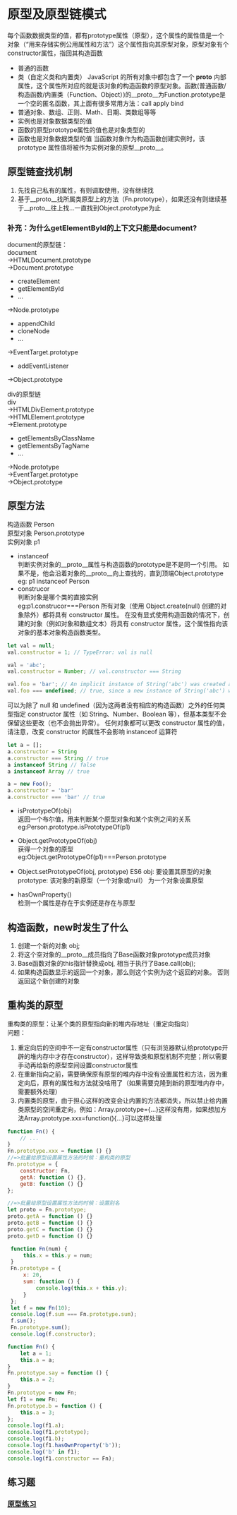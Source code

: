 # 原型及原型链模式
每个函数数据类型的值，都有prototype属性（原型），这个属性的属性值是一个对象（“用来存储实例公用属性和方法”）这个属性指向其原型对象，原型对象有个constructor属性，指回其构造函数  
- 普通的函数
- 类（自定义类和内置类）
JavaScript 的所有对象中都包含了一个 __proto__ 内部属性，这个属性所对应的就是该对象的构造函数的原型对象。函数(普通函数/构造函数/内置类（Function、Object）)的__proto__为Function.prototype是一个空的匿名函数，其上面有很多常用方法：call apply bind
- 普通对象、数组、正则、Math、日期、类数组等等
- 实例也是对象数据类型的值
- 函数的原型prototype属性的值也是对象类型的
- 函数也是对象数据类型的值
当函数对象作为构造函数创建实例时，该 prototype 属性值将被作为实例对象的原型__proto__。

## 原型链查找机制
1. 先找自己私有的属性，有则调取使用，没有继续找
2. 基于__proto__找所属类原型上的方法（Fn.prototype），如果还没有则继续基于__proto__往上找...一直找到Object.prototype为止

### 补充：为什么getElementById的上下文只能是document?
document的原型链：  
document  
->HTMLDocument.prototype  
->Document.prototype
- createElement
- getElementById
- ...

->Node.prototype
- appendChild
- cloneNode
- ...  

->EventTarget.prototype
- addEventListener  

->Object.prototype

div的原型链  
div  
->HTMLDivElement.prototype  
->HTMLElement.prototype  
->Element.prototype  
- getElementsByClassName
- getElementsByTagName
- ...

->Node.prototype  
->EventTarget.prototype  
->Object.prototype

## 原型方法
构造函数  Person  
原型对象  Person.prototype  
实例对象  p1  

- instanceof  
判断实例对象的__proto__属性与构造函数的prototype是不是同一个引用。
如果不是，他会沿着对象的__proto__向上查找的，直到顶端Object.prototype  
eg: p1 instanceof Person
- construcor  
判断对象是哪个类的直接实例  
eg:p1.construcor===Person
所有对象（使用 Object.create(null) 创建的对象除外）都将具有 constructor 属性。
在没有显式使用构造函数的情况下，创建的对象（例如对象和数组文本）将具有 constructor 属性，这个属性指向该对象的基本对象构造函数类型。
```javascript
let val = null;
val.constructor = 1; // TypeError: val is null

val = 'abc';
val.constructor = Number; // val.constructor === String

val.foo = 'bar'; // An implicit instance of String('abc') was created and assigned the prop foo
val.foo === undefined; // true, since a new instance of String('abc') was created for this comparison, which doesn't have the foo property
```

可以为除了 null 和 undefined（因为这两者没有相应的构造函数）之外的任何类型指定 constructor 属性（如 String、Number、Boolean 等），但基本类型不会保留这些更改（也不会抛出异常）。
任何对象都可以更改 constructor 属性的值，请注意，改变 constructor 的属性不会影响 instanceof 运算符

```javascript
let a = [];
a.constructor = String
a.constructor === String // true
a instanceof String // false
a instanceof Array // true

a = new Foo();
a.constructor = 'bar'
a.constructor === 'bar' // true
```

- isPrototypeOf(obj)  
返回一个布尔值，用来判断某个原型对象和某个实例之间的关系  
eg:Person.prototype.isPrototypeOf(p1)

- Object.getPrototypeOf(obj)  
获得一个对象的原型  
eg:Object.getPrototypeOf(p1)===Person.prototype

- Object.setPrototypeOf(obj, prototype)  ES6
obj: 要设置其原型的对象
prototype: 该对象的新原型（一个对象或null）
为一个对象设置原型

- hasOwnProperty()  
检测一个属性是存在于实例还是存在与原型

## 构造函数，new时发生了什么 
1. 创建一个新的对象 obj;
2. 将这个空对象的__proto__成员指向了Base函数对象prototype成员对象
3. Base函数对象的this指针替换成obj, 相当于执行了Base.call(obj);
4. 如果构造函数显示的返回一个对象，那么则这个实例为这个返回的对象。 否则返回这个新创建的对象
 

## 重构类的原型
重构类的原型：让某个类的原型指向新的堆内存地址（重定向指向）  
问题：
1. 重定向后的空间中不一定有constructor属性（只有浏览器默认给prototype开辟的堆内存中才存在constructor），这样导致类和原型机制不完整；所以需要手动再给新的原型空间设置constructor属性   
2. 在重新指向之前，需要确保原有原型的堆内存中没有设置属性和方法，因为重定向后，原有的属性和方法就没啥用了（如果需要克隆到新的原型堆内存中，需要额外处理） 
3. 内置类的原型，由于担心这样的改变会让内置的方法都消失，所以禁止给内置类原型的空间重定向，例如：Array.prototype={...}这样没有用，如果想加方法Array.prototype.xxx=function(){...}可以这样处理
```javascript
function Fn() {
	// ...
}
Fn.prototype.xxx = function () {}
//=>批量给原型设置属性方法的时候：重构类的原型
Fn.prototype = {
	constructor: Fn,
	getA: function () {},
	getB: function () {}
}; 

//=>批量给原型设置属性方法的时候：设置别名
let proto = Fn.prototype;
proto.getA = function () {}
proto.getB = function () {}
proto.getC = function () {}
proto.getD = function () {} 
```
```javascript
 function Fn(num) {
     this.x = this.y = num;
 }
 Fn.prototype = {
     x: 20,
     sum: function () {
         console.log(this.x + this.y);
     }
 };
 let f = new Fn(10);
 console.log(f.sum === Fn.prototype.sum);
 f.sum();
 Fn.prototype.sum();
 console.log(f.constructor);
```
```javascript
function Fn() {
	let a = 1;
	this.a = a;
}
Fn.prototype.say = function () {
    this.a = 2;
}
Fn.prototype = new Fn;
let f1 = new Fn;
Fn.prototype.b = function () {
    this.a = 3;
};
console.log(f1.a);
console.log(f1.prototype);
console.log(f1.b);
console.log(f1.hasOwnProperty('b'));
console.log('b' in f1);
console.log(f1.constructor == Fn);
```

## 练习题 
### [原型练习](https://github.com/lancertea/javascript-/blob/master/training/5_proto/proto.md)


